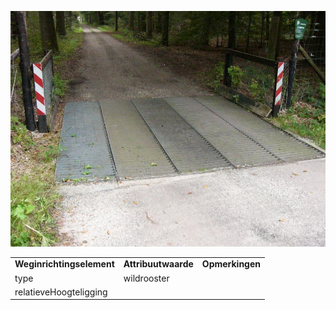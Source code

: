 ![](media/0cdb624fce4f6851a3dca45ebaf8b7cc831653c0.jpg)

|                           |                     |                 |
|---------------------------|---------------------|-----------------|
| **Weginrichtingselement** | **Attribuutwaarde** | **Opmerkingen** |
| type                      | wildrooster         |                 |
| relatieveHoogteligging    |                     |                 |

